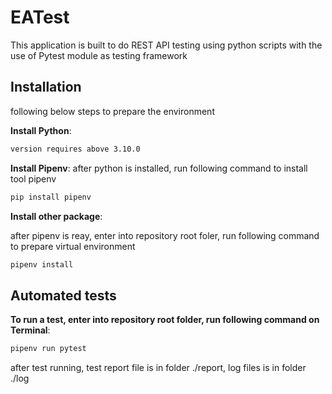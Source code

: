 # EATest

This application is built to do REST API testing using python scripts with the use of Pytest module as testing framework


## Installation

following below steps to prepare the environment

__Install Python__:
```sh
version requires above 3.10.0
```
__Install Pipenv__:
after python is installed, run following command to install tool pipenv
```sh
pip install pipenv
```
__Install other package__:

after pipenv is reay, enter into repository root foler, run following command to prepare virtual environment
```sh
pipenv install
```

## Automated tests
__To run a test, enter into repository root folder, run following command on Terminal__:
```sh
pipenv run pytest
```
after test running, test report file is in folder ./report, log files is in folder ./log
